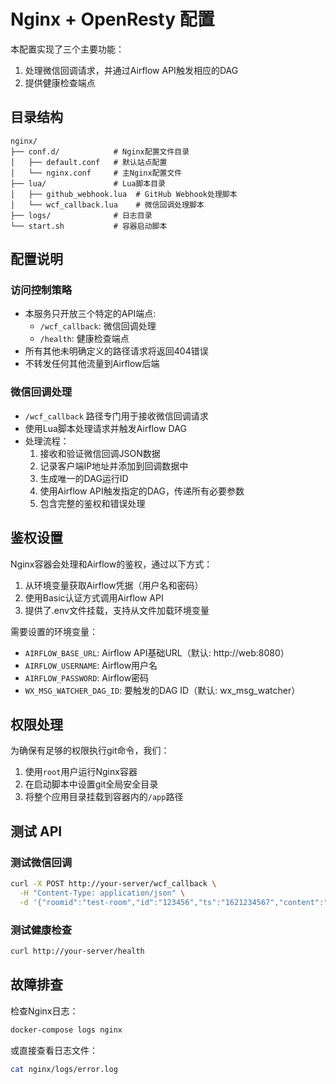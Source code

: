 # Nginx + OpenResty 配置

本配置实现了三个主要功能：
1. 处理微信回调请求，并通过Airflow API触发相应的DAG
2. 提供健康检查端点

## 目录结构

```
nginx/
├── conf.d/            # Nginx配置文件目录
│   ├── default.conf   # 默认站点配置
│   └── nginx.conf     # 主Nginx配置文件
├── lua/               # Lua脚本目录
│   ├── github_webhook.lua  # GitHub Webhook处理脚本
│   └── wcf_callback.lua    # 微信回调处理脚本
├── logs/              # 日志目录
└── start.sh           # 容器启动脚本
```

## 配置说明

### 访问控制策略

- 本服务只开放三个特定的API端点:
  - `/wcf_callback`: 微信回调处理
  - `/health`: 健康检查端点
- 所有其他未明确定义的路径请求将返回404错误
- 不转发任何其他流量到Airflow后端


### 微信回调处理

- `/wcf_callback` 路径专门用于接收微信回调请求
- 使用Lua脚本处理请求并触发Airflow DAG
- 处理流程：
  1. 接收和验证微信回调JSON数据
  2. 记录客户端IP地址并添加到回调数据中
  3. 生成唯一的DAG运行ID
  4. 使用Airflow API触发指定的DAG，传递所有必要参数
  5. 包含完整的鉴权和错误处理

## 鉴权设置

Nginx容器会处理和Airflow的鉴权，通过以下方式：

1. 从环境变量获取Airflow凭据（用户名和密码）
2. 使用Basic认证方式调用Airflow API
3. 提供了.env文件挂载，支持从文件加载环境变量

需要设置的环境变量：
- `AIRFLOW_BASE_URL`: Airflow API基础URL（默认: http://web:8080）
- `AIRFLOW_USERNAME`: Airflow用户名
- `AIRFLOW_PASSWORD`: Airflow密码
- `WX_MSG_WATCHER_DAG_ID`: 要触发的DAG ID（默认: wx_msg_watcher）

## 权限处理

为确保有足够的权限执行git命令，我们：

1. 使用`root`用户运行Nginx容器
2. 在启动脚本中设置git全局安全目录
3. 将整个应用目录挂载到容器内的`/app`路径

## 测试 API

### 测试微信回调

```bash
curl -X POST http://your-server/wcf_callback \
  -H "Content-Type: application/json" \
  -d '{"roomid":"test-room","id":"123456","ts":"1621234567","content":"测试消息"}'
```

### 测试健康检查

```bash
curl http://your-server/health
```

## 故障排查

检查Nginx日志：

```bash
docker-compose logs nginx
```

或直接查看日志文件：

```bash
cat nginx/logs/error.log
``` 